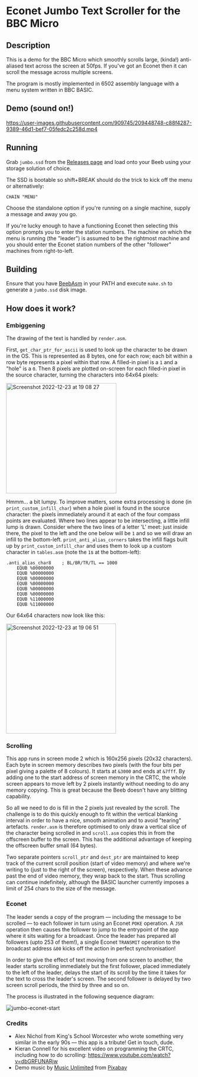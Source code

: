 # Econet Jumbo Text Scroller for the BBC Micro

## Description

This is a demo for the BBC Micro which smoothly scrolls large, (kinda!) anti-aliased text across the screen at 50fps. If you've got an Econet then it can scroll the message across multiple screens.

The program is mostly implemented in 6502 assembly language with a menu system written in BBC BASIC.

## Demo (sound on!)

https://user-images.githubusercontent.com/909745/209448748-c88f4287-9389-46d1-bef7-05fedc2c258d.mp4

## Running

Grab `jumbo.ssd` from the [Releases page](https://github.com/jprayner/bbc-jumbo/releases) and load onto your Beeb using your storage solution of choice.

The SSD is bootable so shift+BREAK should do the trick to kick off the menu or alternatively:

```
CHAIN "MENU"
```

Choose the standalone option if you're running on a single machine, supply a message and away you go.

If you're lucky enough to have a functioning Econet then selecting this option prompts you to enter the station numbers. The machine on which the menu is running (the "leader") is assumed to be the rightmost machine and you should enter the Econet station numbers of the other "follower" machines from right-to-left.

## Building

Ensure that you have [BeebAsm](https://github.com/stardot/beebasm) in your PATH and execute `make.sh` to generate a `jumbo.ssd` disk image.

## How does it work?

### Embiggening

The drawing of the text is handled by `render.asm`.

First, `get_char_ptr_for_ascii` is used to look up the character to be drawn in the OS. This is represented as 8 bytes, one for each row; each bit within a row byte represents a pixel within that row. A filled-in pixel is a `1` and a "hole" is a `0`. Then 8 pixels are plotted on-screen for each filled-in pixel in the source character, turning the characters into 64x64 pixels:

<img width="298" alt="Screenshot 2022-12-23 at 19 08 27" src="https://user-images.githubusercontent.com/909745/209396094-eff06f03-b70b-4516-afd0-6414f114aa2d.png">

Hmmm... a bit lumpy. To improve matters, some extra processing is done (in `print_custom_infill_char`) when a hole pixel is found in the source character: the pixels immediately around it at each of the four compass points are evaluated. Where two lines appear to be intersecting, a little infill lump is drawn. Consider where the two lines of a letter 'L' meet: just inside there, the pixel to the left and the one below will be `1` and so we will draw an infill to the bottom-left. `print_anti_alias_corners` takes the infill flags built up by `print_custom_infill_char` and uses them to look up a custom character in `tables.asm` (note the `1`s at the bottom-left):

```
.anti_alias_char8    ; BL/BR/TR/TL == 1000
    EQUB %00000000
    EQUB %00000000
    EQUB %00000000
    EQUB %00000000
    EQUB %00000000
    EQUB %00000000
    EQUB %11000000
    EQUB %11000000
```

Our 64x64 characters now look like this:

<img width="297" alt="Screenshot 2022-12-23 at 19 06 51" src="https://user-images.githubusercontent.com/909745/209401056-aeeac682-ecd7-4211-95ac-abe92d2bc31f.png">

### Scrolling

This app runs in screen mode 2 which is 160x256 pixels (20x32 characters). Each byte in screen memory describes two pixels (with the four bits per pixel giving a palette of 8 colours). It starts at `&3000` and ends at `&7fff`. By adding one to the start address of screen memory in the CRTC, the whole screen appears to move left by 2 pixels instantly without needing to do any memory copying. This is great because the Beeb doesn't have any blitting capability.

So all we need to do is fill in the 2 pixels just revealed by the scroll. The challenge is to do this quickly enough to fit within the vertical blanking interval in order to have a nice, smooth animation and to avoid "tearing" artefacts. `render.asm` is therefore optimised to only draw a vertical slice of the character being scrolled in and `scroll.asm` copies this in from the offscreen buffer to the screen. This has the additional advantage of keeping the offscreen buffer small (64 bytes).

Two separate pointers `scroll_ptr` and `dest_ptr` are maintained to keep track of the current scroll position (start of video memory) and where we're writing to (just to the right of the screen), respectively. When these advance past the end of video memory, they wrap back to the start. Thus scrolling can continue indefinitely, although the BASIC launcher currently imposes a limit of 254 chars to the size of the message.

### Econet

The leader sends a copy of the program — including the message to be scrolled — to each follower in turn using an Econet `POKE` operation. A `JSR` operation then causes the follower to jump to the entrypoint of the app where it sits waiting for a broadcast. Once the leader has prepared all followers (upto 253 of them!), a single Econet `TRANSMIT` operation to the broadcast address `&00` kicks off the action in perfect synchronisation!

In order to give the effect of text moving from one screen to another, the leader starts scrolling immediately but the first follower, placed immediately to the left of the leader, delays the start of its scroll by the time it takes for the text to cross the leader's screen. The second follower is delayed by two screen scroll periods, the third by three and so on.

The process is illustrated in the following sequence diagram:

![jumbo-econet-start](https://user-images.githubusercontent.com/909745/209437851-adfbbd98-eb87-4de3-82f1-0f8324a16d81.svg)

### Credits

* Alex Nichol from King's School Worcester who wrote something very similar in the early 90s — this app is a tribute! Get in touch, dude.
* Kieran Connell for his excellent video on programming the CRTC, including how to do scrolling: https://www.youtube.com/watch?v=dbGRFUNARjw 
* Demo music by [Music Unlimited](https://pixabay.com/users/music_unlimited-27600023/?utm_source=link-attribution&amp;utm_medium=referral&amp;utm_campaign=music&amp;utm_content=124008) from
[Pixabay](https://pixabay.com//?utm_source=link-attribution&amp;utm_medium=referral&amp;utm_campaign=music&amp;utm_content=124008)
